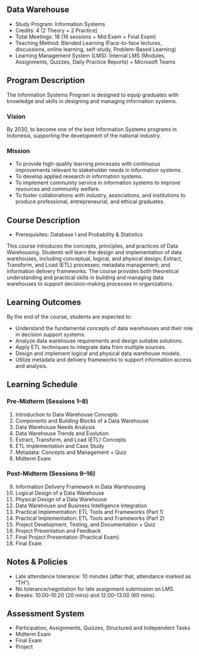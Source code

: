 ## Data Warehouse

- Study Program: Information Systems
- Credits: 4 (2 Theory + 2 Practice)
- Total Meetings: 18 (16 sessions + Mid Exam + Final Exam)
- Teaching Method: Blended Learning (Face-to-face lectures, discussions, online learning, self-study, Problem-Based Learning)
- Learning Management System (LMS): Internal LMS (Modules, Assignments, Quizzes, Daily Practice Reports) + Microsoft Teams

## Program Description

The Information Systems Program is designed to equip graduates with knowledge and skills in designing and managing information systems.

### Vision

By 2030, to become one of the best Information Systems programs in Indonesia, supporting the development of the national industry.

### Mission

- To provide high-quality learning processes with continuous improvements relevant to stakeholder needs in information systems.
- To develop applied research in information systems.
- To implement community service in information systems to improve resources and community welfare.
- To foster collaborations with industry, associations, and institutions to produce professional, entrepreneurial, and ethical graduates.

## Course Description

- Prerequisites: Database I and Probability & Statistics

This course introduces the concepts, principles, and practices of Data Warehousing. Students will learn the design and implementation of data warehouses, including conceptual, logical, and physical design; Extract, Transform, and Load (ETL) processes; metadata management; and information delivery frameworks. The course provides both theoretical understanding and practical skills in building and managing data warehouses to support decision-making processes in organizations.

## Learning Outcomes

By the end of the course, students are expected to:

- Understand the fundamental concepts of data warehouses and their role in decision support systems.
- Analyze data warehouse requirements and design suitable solutions.
- Apply ETL techniques to integrate data from multiple sources.
- Design and implement logical and physical data warehouse models.
- Utilize metadata and delivery frameworks to support information access and analysis.

## Learning Schedule

### Pre-Midterm (Sessions 1–8)

1. Introduction to Data Warehouse Concepts
2. Components and Building Blocks of a Data Warehouse
3. Data Warehouse Needs Analysis
4. Data Warehouse Trends and Evolution
5. Extract, Transform, and Load (ETL) Concepts
6. ETL Implementation and Case Study
7. Metadata: Concepts and Management + Quiz
8. Midterm Exam

### Post-Midterm (Sessions 9–16)
9. Information Delivery Framework in Data Warehousing
10. Logical Design of a Data Warehouse
11. Physical Design of a Data Warehouse
12. Data Warehouse and Business Intelligence Integration
13. Practical Implementation: ETL Tools and Frameworks (Part 1)
14. Practical Implementation: ETL Tools and Frameworks (Part 2)
15. Project Development, Testing, and Documentation + Quiz
16. Project Presentation and Feedback
17. Final Project Presentation (Practical Exam)
18. Final Exam

## Notes & Policies

- Late attendance tolerance: 10 minutes (after that, attendance marked as “TH”).
- No tolerance/negotiation for late assignment submission on LMS.
- Breaks: 10.00–10.20 (20 mins) and 12.00–13.00 (60 mins).

## Assessment System

- Participation, Assignments, Quizzes, Structured and Independent Tasks 
- Midterm Exam 
- Final Exam 
- Project 